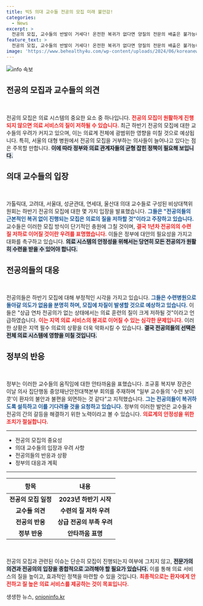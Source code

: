 ```yaml
---
title: 빅5 의대 교수들 전공의 모집 미래 불안감!
categories:
  - News
excerpt: >
  전공의 모집, 교수들의 반발이 거세다! 온전한 복귀가 없다면 양질의 전문의 배출은 불가능하다며 정부에 근본적 해결책을 촉구한 의대 교수들의 목소리가 이목을 끌고 있다.
feature_text: >
  전공의 모집, 교수들의 반발이 거세다! 온전한 복귀가 없다면 양질의 전문의 배출은 불가능하다며 정부에 근본적 해결책을 촉구한 의대 교수들의 목소리가 이목을 끌고 있다.
image: 'https://www.behealthy4u.com/wp-content/uploads/2024/06/koreanews.jpg'
---
```


<p><img src="https://www.behealthy4u.com/wp-content/uploads/2024/06/koreanews.jpg" alt="info 속보" /></p>

<h2 data-ke-size="size26">전공의 모집과 교수들의 의견</h2>

<p data-ke-size="size16">&nbsp;</p>

<p>전공의 모집은 의료 시스템의 중요한 요소 중 하나입니다. <b><span style="color: #ee2323;">전공의 모집이 원활하게 진행되지 않으면 의료 서비스의 질이 저하될 수 있습니다.</span></b> 최근 하반기 전공의 모집에 대한 교수들의 우려가 커지고 있으며, 이는 의료계 전체에 광범위한 영향을 미칠 것으로 예상됩니다. 특히, 서울의 대형 병원에서 전공의 모집을 거부하는 의사들이 늘어나고 있다는 점은 주목할 만합니다. <b><span style="background-color: #21538527;">이에 따라 정부와 의료 관계자들의 균형 잡힌 정책이 필요해 보입니다.</span></b></p>

<h2 data-ke-size="size26">의대 교수들의 입장</h2>

<p data-ke-size="size16">&nbsp;</p>

<p>가톨릭대, 고려대, 서울대, 성균관대, 연세대, 울산대 의대 교수들로 구성된 비상대책위원회는 하반기 전공의 모집에 대한 몇 가지 입장을 발표했습니다. <b><span style="color: #1a5490;">그들은 "전공의들의 근본적인 복귀 없이 진행되는 모집은 의료의 질을 저하할 것"이라고 주장하고 있습니다.</span></b> 교수들은 이러한 모집 방식이 단기적인 충원에 그칠 것이며, <b><span style="color: #ee2323;">결국 1년차 전공의의 수련 질 저하로 이어질 것이란 우려를 표명했습니다.</span></b> 이들은 정부에 대안의 필요성을 가지고 대화를 촉구하고 있습니다. <b><span style="background-color: #21538527;">의료 시스템의 안정성을 위해서는 당연히 모든 전공의가 원활히 수련을 받을 수 있어야 합니다.</span></b></p>

<h2 data-ke-size="size26">전공의들의 대응</h2>

<p data-ke-size="size16">&nbsp;</p>

<p>전공의들은 하반기 모집에 대해 부정적인 시각을 가지고 있습니다. <b><span style="color: #1a5490;">그들은 수련병원으로 돌아갈 의도가 없음을 분명히 하며, 모집에 차질이 발생할 것으로 예상하고 있습니다.</span></b> 이들은 "상급 연차 전공의가 없는 상태에서는 의료 훈련의 질이 크게 저하될 것"이라고 언급하였습니다. <b><span style="color: #ee2323;">이는 지역 의료 서비스의 붕괴로 이어질 수 있는 심각한 문제입니다.</span></b> 이러한 상황은 지역 필수 의료의 상황을 더욱 악화시킬 수 있습니다. <b><span style="background-color: #21538527;">결국 전공의들의 선택은 전체 의료 시스템에 영향을 미칠 것입니다.</span></b></p>

<h2 data-ke-size="size26">정부의 반응</h2>

<p data-ke-size="size16">&nbsp;</p>

<p>정부는 이러한 교수들의 움직임에 대한 안타까움을 표했습니다. 조규홍 복지부 장관은 이날 의사 집단행동 중앙재난안전대책본부 회의를 주재하며 "일부 교수들의 '수련 보이콧'이 환자의 불안과 불편을 외면하는 것 같다"고 지적했습니다. <b><span style="color: #1a5490;">그는 전공의들이 복귀하도록 설득하고 이를 기다려줄 것을 요청하고 있습니다.</span></b> 정부의 이러한 발언은 교수들과 전공의 간의 갈등을 해결하기 위한 노력이라고 볼 수 있습니다. <b><span style="color: #ee2323;">의료계의 안정성을 위한 조치가 절실합니다.</span></b></p>

<hr>

<ul>
    <li>전공의 모집의 중요성</li>
    <li>의대 교수들의 입장과 우려 사항</li>
    <li>전공의들의 반응과 상황</li>
    <li>정부의 대응과 계획</li>
</ul>

<hr>

<table style="width: 100%; border-collapse: collapse;">
    <thead>
        <tr>
            <th style="text-align: center; height: 40px;"><b>항목</b></th>
            <th style="text-align: center; height: 40px;"><b>내용</b></th>
        </tr>
    </thead>
    <tbody>
        <tr>
            <td style="text-align: center; height: 17px;"><b>전공의 모집 일정</b></td>
            <td style="text-align: center; height: 17px;"><b>2023년 하반기 시작</b></td>
        </tr>
        <tr>
            <td style="text-align: center; height: 17px;"><b>교수들 의견</b></td>
            <td style="text-align: center; height: 17px;"><b>수련의 질 저하 우려</b></td>
        </tr>
        <tr>
            <td style="text-align: center; height: 17px;"><b>전공의 반응</b></td>
            <td style="text-align: center; height: 17px;"><b>상급 전공의 부족 우려</b></td>
        </tr>
        <tr>
            <td style="text-align: center; height: 17px;"><b>정부 반응</b></td>
            <td style="text-align: center; height: 17px;"><b>안타까움 표명</b></td>
        </tr>
    </tbody>
</table>

<p data-ke-size="size16">&nbsp;</p>

<p>전공의 모집과 관련된 이슈는 단순히 모집이 진행되는지 여부에 그치지 않고, <b><span style="background-color: #21538527;">전문가의 의견과 전공의의 입장을 종합적으로 고려해야 할 필요가 있습니다.</span></b> 이를 통해 의료 서비스의 질을 높이고, 효과적인 정책을 마련할 수 있을 것입니다. <b><span style="color: #ee2323;">최종적으로는 환자에게 안전하고 질 높은 의료 서비스를 제공하는 것이 목표입니다.</span></b></p>
생생한 뉴스, <a href="https://onioninfo.kr" rel="dofollow">onioninfo.kr</a>


